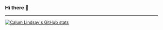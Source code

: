 ### Hi there 👋

---
[![Calum Lindsay's GitHub stats](https://github-readme-stats.vercel.app/api?username=cogilv25)](https://github.com/anuraghazra/github-readme-stats)

<!--
**cogilv25/cogilv25** is a ✨ _special_ ✨ repository because its `README.md` (this file) appears on your GitHub profile.

Here are some ideas to get you started:

- 🔭 I’m currently working on ...
- 🌱 I’m currently learning ...
- 👯 I’m looking to collaborate on ...
- 🤔 I’m looking for help with ...
- 💬 Ask me about ...
- 📫 How to reach me: ...
- 😄 Pronouns: ...
- ⚡ Fun fact: ...
-->
